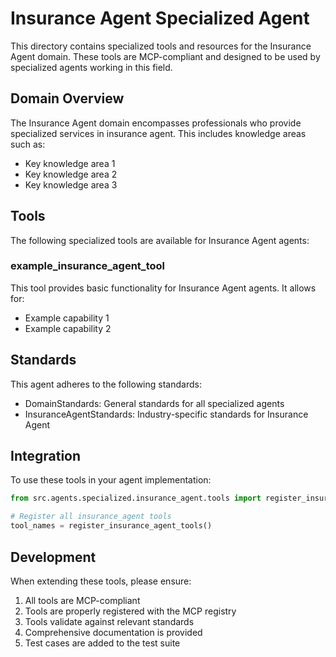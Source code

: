 # Insurance Agent Specialized Agent

This directory contains specialized tools and resources for the Insurance Agent domain. These tools are MCP-compliant and designed to be used by specialized agents working in this field.

## Domain Overview

The Insurance Agent domain encompasses professionals who provide specialized services in insurance agent. This includes knowledge areas such as:

- Key knowledge area 1
- Key knowledge area 2
- Key knowledge area 3

## Tools

The following specialized tools are available for Insurance Agent agents:

### example_insurance_agent_tool

This tool provides basic functionality for Insurance Agent agents. It allows for:

- Example capability 1
- Example capability 2

## Standards

This agent adheres to the following standards:

- DomainStandards: General standards for all specialized agents
- InsuranceAgentStandards: Industry-specific standards for Insurance Agent

## Integration

To use these tools in your agent implementation:

```python
from src.agents.specialized.insurance_agent.tools import register_insurance_agent_tools

# Register all insurance_agent tools
tool_names = register_insurance_agent_tools()
```

## Development

When extending these tools, please ensure:

1. All tools are MCP-compliant
2. Tools are properly registered with the MCP registry
3. Tools validate against relevant standards
4. Comprehensive documentation is provided
5. Test cases are added to the test suite
